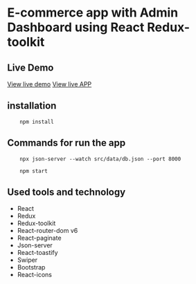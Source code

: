 # E-commerce app with Admin Dashboard using React Redux-toolkit 

## Live Demo
   
[View live demo](https://my-e-commerce-ap.netlify.app/)
[View live APP](https://deluxe-naiad-a9fc6b.netlify.app)

## installation   


```
    npm install
```

## Commands for run the app


```
    npx json-server --watch src/data/db.json --port 8000
```   
``` 
    npm start 
```
   
## Used tools and technology

- React
- Redux
- Redux-toolkit
- React-router-dom v6
- React-paginate
- Json-server
- React-toastify
- Swiper
- Bootstrap
- React-icons
